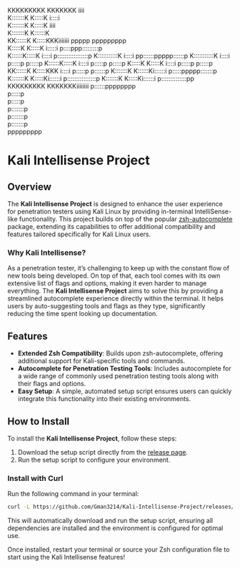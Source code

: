            
KKKKKKKKK    KKKKKKK  iiii                      
K:::::::K    K:::::K i::::i                     
K:::::::K    K:::::K  iiii                      
K:::::::K   K::::::K                            
KK::::::K  K:::::KKKiiiiiii ppppp   ppppppppp   
  K:::::K K:::::K   i:::::i p::::ppp:::::::::p  
  K::::::K:::::K     i::::i p:::::::::::::::::p 
  K:::::::::::K      i::::i pp::::::ppppp::::::p
  K:::::::::::K      i::::i  p:::::p     p:::::p
  K::::::K:::::K     i::::i  p:::::p     p:::::p
  K:::::K K:::::K    i::::i  p:::::p     p:::::p
KK::::::K  K:::::KKK i::::i  p:::::p    p::::::p
K:::::::K   K::::::Ki::::::i p:::::ppppp:::::::p
K:::::::K    K:::::Ki::::::i p::::::::::::::::p 
K:::::::K    K:::::Ki::::::i p::::::::::::::pp  
KKKKKKKKK    KKKKKKKiiiiiiii p::::::pppppppp    
                             p:::::p            
                             p:::::p            
                            p:::::::p           
                            p:::::::p           
                            p:::::::p           
                            ppppppppp                                                  

# Kali Intellisense Project

## Overview

The **Kali Intellisense Project** is designed to enhance the user experience for penetration testers using Kali Linux by providing in-terminal IntelliSense-like functionality. This project builds on top of the popular [zsh-autocomplete](https://github.com/marlonrichert/zsh-autocomplete) package, extending its capabilities to offer additional compatibility and features tailored specifically for Kali Linux users.

### Why Kali Intellisense?

As a penetration tester, it’s challenging to keep up with the constant flow of new tools being developed. On top of that, each tool comes with its own extensive list of flags and options, making it even harder to manage everything. The **Kali Intellisense Project** aims to solve this by providing a streamlined autocomplete experience directly within the terminal. It helps users by auto-suggesting tools and flags as they type, significantly reducing the time spent looking up documentation.

## Features

- **Extended Zsh Compatibility**: Builds upon zsh-autocomplete, offering additional support for Kali-specific tools and commands.
- **Autocomplete for Penetration Testing Tools**: Includes autocomplete for a wide range of commonly used penetration testing tools along with their flags and options.
- **Easy Setup**: A simple, automated setup script ensures users can quickly integrate this functionality into their existing environments.

## How to Install

To install the **Kali Intellisense Project**, follow these steps:

1. Download the setup script directly from the [release page](https://github.com/Gman3214/Kali-Intellisense-Project/releases/download/Release/setup.sh).
2. Run the setup script to configure your environment.

### Install with Curl

Run the following command in your terminal:

```bash
curl -L https://github.com/Gman3214/Kali-Intellisense-Project/releases/download/Release/setup.sh | bash
```

This will automatically download and run the setup script, ensuring all dependencies are installed and the environment is configured for optimal use.

Once installed, restart your terminal or source your Zsh configuration file to start using the Kali Intellisense features!
